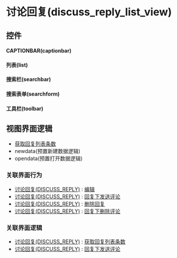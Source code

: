 # 讨论回复(discuss_reply_list_view)  <!-- {docsify-ignore-all} -->



## 控件
#### CAPTIONBAR(captionbar)
#### 列表(list)
#### 搜索栏(searchbar)
#### 搜索表单(searchform)
#### 工具栏(toolbar)

## 视图界面逻辑
  * [获取回复列表条数](module/Team/discuss_reply/uilogic/get_reply_num)
  * newdata(预置新建数据逻辑)
  * opendata(预置打开数据逻辑)


### 关联界面行为
  * [讨论回复(DISCUSS_REPLY)](module/Team/discuss_reply) : [编辑](module/Team/discuss_reply#界面行为)
  * [讨论回复(DISCUSS_REPLY)](module/Team/discuss_reply) : [回复下发送评论](module/Team/discuss_reply#界面行为)
  * [讨论回复(DISCUSS_REPLY)](module/Team/discuss_reply) : [删除回复](module/Team/discuss_reply#界面行为)
  * [讨论回复(DISCUSS_REPLY)](module/Team/discuss_reply) : [回复下删除评论](module/Team/discuss_reply#界面行为)

### 关联界面逻辑
  * [讨论回复(DISCUSS_REPLY)](module/Team/discuss_reply) : [获取回复列表条数](module/Team/discuss_reply/uilogic/get_reply_num)
  * [讨论回复(DISCUSS_REPLY)](module/Team/discuss_reply) : [回复下发送评论](module/Team/discuss_reply/uilogic/reply_send_comment)

<script>
 const { createApp } = Vue
  createApp({
    data() {
      return {

      }
    }
  }).use(ElementPlus).mount('#app')
</script>